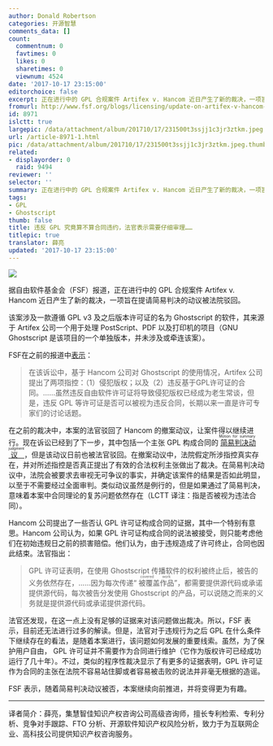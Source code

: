```yaml
---
author: Donald Robertson
categories: 开源智慧
comments_data: []
count:
  commentnum: 0
  favtimes: 0
  likes: 0
  sharetimes: 0
  viewnum: 4524
date: '2017-10-17 23:15:00'
editorchoice: false
excerpt: 正在进行中的 GPL 合规案件 Artifex v. Hancom 近日产生了新的裁决，一项旨在提请简易判决的动议被法院驳回。FSF 表示，随着简易判决动议被否，本案继续向前推进，并将变得更为有趣。
fromurl: http://www.fsf.org/blogs/licensing/update-on-artifex-v-hancom-gnu-gpl-compliance-case-1
id: 8971
islctt: true
largepic: /data/attachment/album/201710/17/231500t3ssjj1c3jr3ztkm.jpeg
url: /article-8971-1.html
pic: /data/attachment/album/201710/17/231500t3ssjj1c3jr3ztkm.jpeg.thumb.jpg
related:
- displayorder: 0
  raid: 9494
reviewer: ''
selector: ''
summary: 正在进行中的 GPL 合规案件 Artifex v. Hancom 近日产生了新的裁决，一项旨在提请简易判决的动议被法院驳回。FSF 表示，随着简易判决动议被否，本案继续向前推进，并将变得更为有趣。
tags:
- GPL
- Ghostscript
thumb: false
title: 违反 GPL 究竟算不算合同违约，法官表示需要仔细审理……
titlepic: true
translator: 薛亮
updated: '2017-10-17 23:15:00'
---
```


![](/data/attachment/album/201710/17/231500t3ssjj1c3jr3ztkm.jpeg)


据自由软件基金会（FSF）报道，正在进行中的 GPL 合规案件 Artifex v. Hancom 近日产生了新的裁决，一项旨在提请简易判决的动议被法院驳回。


该案涉及一款遵循 GPL v3 及之后版本许可证的名为 Ghostscript 的软件，其来源于 Artifex 公司一个用于处理 PostScript、PDF 以及打印机的项目（GNU Ghostscript 是该项目的一个单独版本，并未涉及或牵连该案）。


FSF在之前的报道中[表示](https://www.fsf.org/blogs/licensing/motion-to-dismiss-denied-in-recent-gnu-gpl-case)：



> 
> 在该诉讼中，基于 Hancom 公司对 Ghostscript 的使用情况，Artifex 公司提出了两项指控：（1）侵犯版权；以及（2）违反基于GPL许可证的合同。……虽然违反自由软件许可证将导致侵犯版权已经成为老生常谈，但是，违反 GPL 等许可证是否可以被视为违反合同，长期以来一直是许可专家们的讨论话题。
> 
> 
> 


在之前的裁决中，本案的法官驳回了 Hancom 的撤案动议，让案件得以继续进行。现在诉讼已经到了下一步，其中包括一个主张 GPL 构成合同的<ruby> <a href="https://docs.justia.com/cases/federal/district-courts/california/candce/3:2016cv06982/305835/54">  简易判决动议 </a> <rp>  （ </rp> <rt>  Motion for summary judgment </rt> <rp>  ） </rp></ruby>，但是该动议日前也被法官驳回。在撤案动议中，法院假定所涉指控真实存在，并对所述指控是否真正提出了有效的合法权利主张做出了裁决。在简易判决动议中，法院会被要求去审视无可争议的事实，并确定该案件的结果是否如此明显，以至于不需要经过全面审判。类似动议虽然是例行的，但是如果通过了简易判决，意味着本案中合同理论的复苏问题依然存在（LCTT 译注：指是否被视为违法合同）。


Hancom 公司提出了一些否认 GPL 许可证构成合同的证据，其中一个特别有意思。Hancom 公司认为，如果 GPL 许可证构成合同的说法被接受，则只能考虑他们在初始违规日之前的损害赔偿。他们认为，由于违规造成了许可终止，合同也因此结束。法官指出：



> 
> GPL 许可证表明，在使用 Ghostscript 传播软件的权利被终止后，被告的义务依然存在，……因为每次传递“<ruby> 被覆盖作品 <rp>  （ </rp> <rt>  covered work </rt> <rp>  ） </rp></ruby>”，都需要提供源代码或承诺提供源代码，每次被告分发使用 Ghostscript 的产品，可以说随之而来的义务就是提供源代码或承诺提供源代码。
> 
> 
> 


法官还发现，在这一点上没有足够的证据来对该问题做出裁决。所以，FSF 表示，目前还无法进行过多的解读。但是，法官对于违规行为之后 GPL 在什么条件下继续存在的看法，是随着本案进行，该问题如何发展的重要线索。虽然，为了保护用户自由， GPL 许可证并不需要作为合同进行维护（它作为版权许可已经成功运行了几十年）。不过，类似的程序性裁决显示了有更多的证据表明，GPL 许可证作为合同的主张在法院不容易站住脚或者容易被击败的说法并非毫无根据的造谣。


FSF 表示，随着简易判决动议被否，本案继续向前推进，并将变得更为有趣。




---


译者简介：薛亮，集慧智佳知识产权咨询公司高级咨询师，擅长专利检索、专利分析、竞争对手跟踪、FTO 分析、开源软件知识产权风险分析，致力于为互联网企业、高科技公司提供知识产权咨询服务。